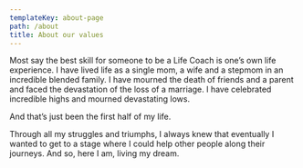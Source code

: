 ```yaml
---
templateKey: about-page
path: /about
title: About our values
---
```

Most say the best skill for someone to be a Life Coach is one’s own life experience. I have lived life as a single mom, a wife and a stepmom in an incredible blended family. I have mourned the death of friends and a parent and faced the devastation of the loss of a marriage. I have celebrated incredible highs and mourned devastating lows.

And that’s just been the first half of my life.

Through all my struggles and triumphs, I always knew that eventually I wanted to get to a stage where I could help other people along their journeys. And so, here I am, living my dream.